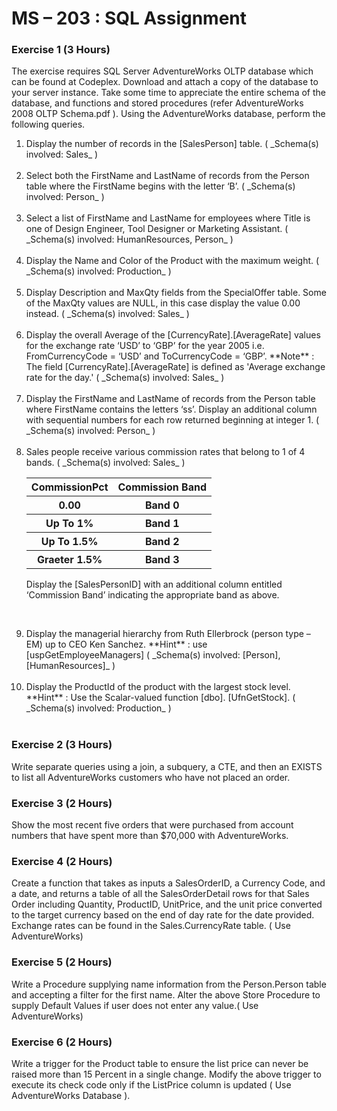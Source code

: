 [comment]: <> (SqlAsignmtWeek2)

# MS – 203 : SQL Assignment

### Exercise 1 (3 Hours) 


<p>The exercise requires SQL Server AdventureWorks OLTP database which can be found at Codeplex. Download and attach a copy of the
database to your server instance. Take some time to appreciate the entire schema of the database, and functions and stored
procedures (refer AdventureWorks 2008 OLTP Schema.pdf ). Using the AdventureWorks database, perform the following queries.</p>
<ol>

<li>Display the number of records in the [SalesPerson] table. ( _Schema(s) involved: Sales_ ) </li><br />

<li>Select both the FirstName and LastName of records from the Person table where the FirstName begins with the letter ‘B’.
    ( _Schema(s) involved: Person_ ) </li><br />
<li>Select a list of FirstName and LastName for employees where Title is one of Design Engineer, Tool Designer or Marketing
    Assistant. ( _Schema(s) involved: HumanResources, Person_ )</li><br />
<li>Display the Name and Color of the Product with the maximum weight. ( _Schema(s) involved: Production_ )</li><br />
<li>Display Description and MaxQty fields from the SpecialOffer table. Some of the MaxQty values are NULL, in this case display
    the value 0.00 instead. ( _Schema(s) involved: Sales_ )</li><br />
<li>Display the overall Average of the [CurrencyRate].[AverageRate] values for the exchange rate ‘USD’ to ‘GBP’ for the year 2005
    i.e. FromCurrencyCode = ‘USD’ and ToCurrencyCode = ‘GBP’. **Note** : The field [CurrencyRate].[AverageRate] is defined as
    'Average exchange rate for the day.' ( _Schema(s) involved: Sales_ )</li><br />
<li>Display the FirstName and LastName of records from the Person table where FirstName contains the letters ‘ss’. Display an
    additional column with sequential numbers for each row returned beginning at integer 1. ( _Schema(s) involved: Person_ )</li><br />
<li>Sales people receive various commission rates that belong to 1 of 4 bands. ( _Schema(s) involved: Sales_ )
  <table>
    <tr>
      <th>CommissionPct</th>
      <th>Commission Band</th>
    </tr>
    <tr>
      <th>0.00</th>
      <th>Band 0</th>
    </tr>
    <tr>
       <th>Up To 1%</th>
       <th>Band 1</th>
    </tr>
    <tr>
       <th>Up To 1.5%</th>
       <th>Band 2</th>
    </tr>
    <tr>
       <th>Graeter 1.5%</th>
       <th>Band 3</th>
    </tr>
  </table>
    

Display the [SalesPersonID] with an additional column entitled ‘Commission Band’ indicating the appropriate band as above.</li><br />


<li>Display the managerial hierarchy from Ruth Ellerbrock (person type – EM) up to CEO Ken Sanchez. **Hint** : use
    [uspGetEmployeeManagers] ( _Schema(s) involved: [Person], [HumanResources]_ )</li><br />
<li>Display the ProductId of the product with the largest stock level. **Hint** : Use the Scalar-valued function [dbo]. [UfnGetStock].
    ( _Schema(s) involved: Production_ )</li><br />
</ol>

### Exercise 2 (3 Hours)
<p>Write separate queries using a join, a subquery, a CTE, and then an EXISTS to list all AdventureWorks customers who have not placed
an order.</p>

### Exercise 3 (2 Hours)

Show the most recent five orders that were purchased from account numbers that have spent more than $70,000 with
AdventureWorks.

### Exercise 4 (2 Hours)

Create a function that takes as inputs a SalesOrderID, a Currency Code, and a date, and returns a table of all the SalesOrderDetail rows
for that Sales Order including Quantity, ProductID, UnitPrice, and the unit price converted to the target currency based on the end of
day rate for the date provided. Exchange rates can be found in the Sales.CurrencyRate table. ( Use AdventureWorks)

### Exercise 5 (2 Hours)

Write a Procedure supplying name information from the Person.Person table and accepting a filter for the first name. Alter the above
Store Procedure to supply Default Values if user does not enter any value.( Use AdventureWorks)

### Exercise 6 (2 Hours)

Write a trigger for the Product table to ensure the list price can never be raised more than 15 Percent in a single change. Modify the
above trigger to execute its check code only if the ListPrice column is updated ( Use AdventureWorks Database ).

